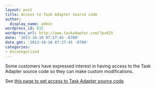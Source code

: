 ```yaml
---
layout: post
title: Access to Task Adapter source code
author:
  display_name: admin
wordpress_id: 615
wordpress_url: http://www.taskadapter.com/?p=615
date: '2013-10-18 07:27:45 -0700'
date_gmt: '2013-10-18 07:27:45 -0700'
categories:
- Uncategorized
---
```

<p>Some customers have expressed interest in having access to the Task Adapter source code so they can make custom modifications.

See <a href="/access-to-source-code/" title="Access to source code">this page to get access to Task Adapter source code</a>.</p>
